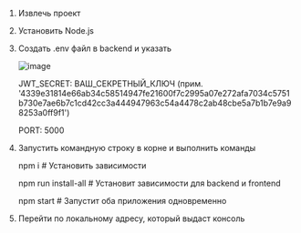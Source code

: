 1. Извлечь проект
2. Установить Node.js
3. Создать .env файл в backend и указать
   
   ![image](https://github.com/user-attachments/assets/d7edca38-c64d-43f4-921d-2836139ad6f5)


   JWT_SECRET: ВАШ_СЕКРЕТНЫЙ_КЛЮЧ (прим. '4339e31814e66ab34c58514947fe21600f7c2995a07e272afa7034c5751b730e7ae6b7c1cd42cc3a444947963c54a4478c2ab48cbe5a7b1b7e9a98253a0ff9f1')
   
   PORT: 5000
   
5. Запустить командную строку в корне и выполнить команды

      npm i # Установить зависимости

      npm run install-all  # Установит зависимости для backend и frontend
   
      npm start            # Запустит оба приложения одновременно

7. Перейти по локальному адресу, который выдаст консоль
